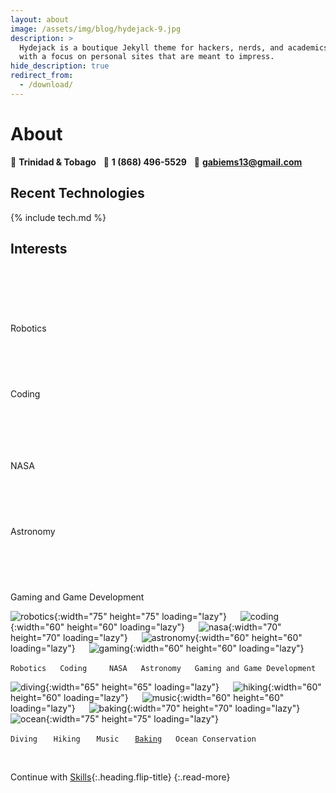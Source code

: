 ```yaml
---
layout: about
image: /assets/img/blog/hydejack-9.jpg
description: >
  Hydejack is a boutique Jekyll theme for hackers, nerds, and academics,
  with a focus on personal sites that are meant to impress.
hide_description: true
redirect_from:
  - /download/
---
```


# About

:house_with_garden: **Trinidad & Tobago** &nbsp;
:calling: **1 (868) 496-5529** &nbsp;
:email: [**gabiems13@gmail.com**](mailto:gabiems13@gmail.com)

<!--author-->

## Recent Technologies

{% include tech.md %}

## Interests

<!-- <p><img src="/images/icons/robot.png" alt="robotics" width="75" height="75" loading="lazy" style="opacity: 0;"> &emsp; <img src="/images/icons/coding.png" alt="coding" width="60" height="60" loading="lazy" style="opacity: 0;"> &emsp; <img src="/images/icons/nasa2.png" alt="nasa" width="70" height="70" loading="lazy" style="opacity: 0;"> &emsp; <img src="/images/icons/astronomy.png" alt="astronomy" width="60" height="60" loading="lazy" style="opacity: 0;"> &emsp; <img src="/images/icons/gaming.png" alt="gaming" width="60" height="60" loading="lazy" style="opacity: 0;"></p> -->

<div markdown="0">
  <div class="row_baking">
    <div class="column_icons">
      <img src="/images/icons/robot.png" alt="robotics" width="75" height="75" loading="lazy" style="opacity: 0;">
      <div class="center_align">
        <p>Robotics</p>
      </div>
    </div>
    <div class="column_icons">
      <img src="/images/icons/coding.png" alt="coding" width="60" height="60" loading="lazy" style="opacity: 0;">
      <div class="center_align">
        <p>Coding</p>
      </div>
    </div>
    <div class="column_icons">
      <img src="/images/icons/nasa2.png" alt="nasa" width="70" height="70" loading="lazy" style="opacity: 0;">
      <div class="center_align">
        <p>NASA</p>
      </div>
    </div>
    <div class="column_icons">
      <img src="/images/icons/astronomy.png" alt="robotics" width="60" height="60" loading="lazy" style="opacity: 0;">
      <div class="center_align">
        <p>Astronomy</p>
      </div>
    </div>
    <div class="column_icons">
      <img src="/images/icons/gaming.png" alt="robotics" width="60" height="60" loading="lazy" style="opacity: 0;">
      <div class="center_align">
        <p>Gaming and Game Development</p>
      </div>
    </div>
</div>

![robotics](images/icons/robot.png){:width="75" height="75" loading="lazy"} &emsp; 
![coding](images/icons/coding.png){:width="60" height="60" loading="lazy"} &emsp;
![nasa](images/icons/nasa2.png){:width="70" height="70" loading="lazy"} &emsp; 
![astronomy](images/icons/astronomy.png){:width="60" height="60" loading="lazy"} &emsp; 
![gaming](images/icons/gaming.png){:width="60" height="60" loading="lazy"}

`Robotics` &emsp; `Coding` &emsp;&emsp; `NASA` &emsp; `Astronomy` &emsp; `Gaming and Game Development`

![diving](images/icons/diving.png){:width="65" height="65" loading="lazy"} &emsp; 
![hiking](images/icons/hiking.jpg){:width="60" height="60" loading="lazy"} &emsp; 
![music](images/icons/music.png){:width="60" height="60" loading="lazy"} &emsp; 
![baking](images/icons/baking.png){:width="70" height="70" loading="lazy"} &emsp; 
![ocean](images/icons/ocean.png){:width="75" height="75" loading="lazy"}

`Diving` &emsp;&nbsp; `Hiking` &emsp;&nbsp; `Music` &emsp;&nbsp; [`Baking`](baking.md) &emsp; `Ocean Conservation`


<!-- ## Beautiful Math
They say math is beautiful — and with **Hydejack**'s [math support][math] it's guaranteed to also look beautiful:

$$
\begin{aligned}
  \phi(x,y) &= \phi \left(\sum_{i=1}^n x_ie_i, \sum_{j=1}^n y_je_j \right) \\[2em]
            &= \sum_{i=1}^n \sum_{j=1}^n x_i y_j \phi(e_i, e_j)            \\[2em]
            &= (x_1, \ldots, x_n)
               \left(\begin{array}{ccc}
                 \phi(e_1, e_1)  & \cdots & \phi(e_1, e_n) \\
                 \vdots          & \ddots & \vdots         \\
                 \phi(e_n, e_1)  & \cdots & \phi(e_n, e_n)
               \end{array}\right)
               \left(\begin{array}{c}
                 y_1    \\
                 \vdots \\
                 y_n
               \end{array}\right)
\end{aligned}
$$

Hydejack uses KaTeX to efficiently render math.
{:.figcaption} -->

&nbsp;
&nbsp;
&nbsp;

Continue with [Skills](skills.md){:.heading.flip-title}
{:.read-more}